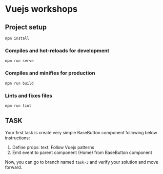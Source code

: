 # Vuejs workshops

## Project setup
```
npm install
```

### Compiles and hot-reloads for development
```
npm run serve
```

### Compiles and minifies for production
```
npm run build
```

### Lints and fixes files
```
npm run lint
```


## TASK

Your first task is create very simple BaseButton component following below instructions:

1.  Define props: text. Follow Vuejs patterns
2.  Emit event to parent component (Home) from BaseButton component

Now, you can go to branch named `task-3` and verify your solution and move forward. 
